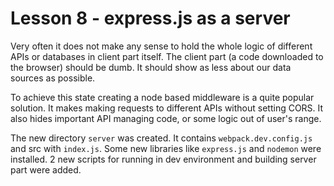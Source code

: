 # Lesson 8 - express.js as a server

Very often it does not make any sense to hold the whole logic of different
APIs or databases in client part itself. The client part (a code downloaded
to the browser) should be dumb. It should show as less about our data sources
as possible.

To achieve this state creating a node based middleware is a quite popular
solution. It makes making requests to different APIs without setting CORS.
It also hides important API managing code, or some logic out of user's range.

The new directory `server` was created. It contains `webpack.dev.config.js`
and src with `index.js`. Some new libraries like `express.js` and `nodemon`
were installed. 2 new scripts for running in dev environment and building
server part were added.
